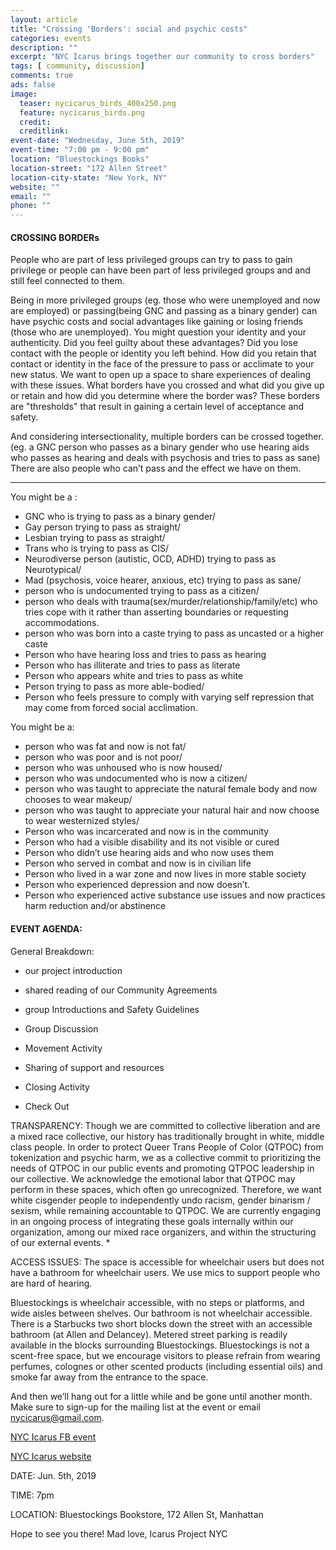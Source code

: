 ```yaml
---
layout: article
title: "Crossing 'Borders': social and psychic costs"
categories: events
description: ""
excerpt: "NYC Icarus brings together our community to cross borders"
tags: [ community, discussion]
comments: true
ads: false
image:
  teaser: nycicarus_birds_400x250.png
  feature: nycicarus_birds.png
  credit: 
  creditlink: 
event-date: "Wednesday, June 5th, 2019"
event-time: "7:00 pm - 9:00 pm"
location: "Bluestockings Books"
location-street: "172 Allen Street"
location-city-state: "New York, NY"
website: ""
email: ""
phone: ""
---
```


#### CROSSING BORDERs

People who are part of less privileged groups can try to pass to gain privilege or people can have been part of less privileged groups and  and still feel connected to them.

Being in more privileged groups (eg. those who were unemployed and now are employed) or passing(being GNC and passing as a binary gender) can have psychic costs and social advantages like gaining or losing friends (those who are unemployed). You might question your identity and your authenticity. Did you feel guilty about these advantages? Did you lose contact with the people or identity you left behind. How did you retain that contact or identity in the face of the pressure to pass or acclimate to your new status. We want to open up a space to share experiences of dealing with these issues. What borders have you crossed and what did you give up or retain and how did you determine where the border was? 
These borders are "thresholds" that result in gaining a certain level of acceptance and safety. 

And considering intersectionality, multiple borders can be crossed together. (eg. a GNC person who passes as a binary gender who use hearing aids who passes as hearing and deals with psychosis and tries to pass as sane)  There are also people who can’t pass and the effect we have on them. 

------------------

You might be a :
* GNC who is trying to pass as a binary gender/
* Gay person trying to pass as straight/
* Lesbian trying to pass as straight/
* Trans who is trying to pass as CIS/
* Neurodiverse person (autistic, OCD, ADHD) trying to pass as Neurotypical/
* Mad (psychosis, voice hearer, anxious, etc) trying to pass as sane/
* person who is undocumented trying to pass as a citizen/
* person who deals with trauma(sex/murder/relationship/family/etc) who tries cope with it rather than asserting boundaries or requesting accommodations. 
* person who was born into a caste trying to pass as uncasted or a higher caste
* Person who have hearing loss and tries to pass as hearing
* Person who has illiterate and tries to pass as literate 
* Person who appears white and tries to pass as white
* Person trying to pass as more able-bodied/ 
* Person who feels pressure to comply with varying self repression that may come from forced social acclimation. 
 
You might be a: 
* person who was fat and now is not fat/
* person who was poor and is not poor/
* person who was unhoused who is now housed/
* person who was undocumented who is now a citizen/
* person who was taught to appreciate the natural female body and now chooses to wear makeup/
* person who was taught to appreciate your natural hair and now choose to wear westernized styles/
* Person who was incarcerated and now is in the community
* Person who had a visible disability and its not visible or cured
* Person who didn’t use hearing aids and who now uses them
* Person who served in combat and now is in civilian life
* Person who lived in a war zone and now lives in more stable society 
* Person who experienced depression and now doesn’t.
* Person who experienced active substance use issues and now practices harm reduction and/or abstinence 

#### EVENT AGENDA:

General Breakdown:

* our project introduction

* shared reading of our Community Agreements

* group Introductions and Safety Guidelines

* Group Discussion

* Movement Activity

* Sharing of support and resources

* Closing Activity

* Check Out


TRANSPARENCY:
Though we are committed to collective liberation and are a mixed race collective, our history has traditionally brought in white, middle class people. In order to protect Queer Trans People of Color (QTPOC) from tokenization and psychic harm, we as a collective commit to prioritizing the needs of QTPOC in our public events and promoting QTPOC leadership in our collective. We acknowledge the emotional labor that QTPOC may perform in these spaces, which often go unrecognized. Therefore, we want white cisgender people to independently undo racism, gender binarism / sexism, while remaining accountable to QTPOC. We are currently engaging in an ongoing process of integrating these goals internally within our organization, among our mixed race organizers, and within the structuring of our external events. *

ACCESS ISSUES: The space is accessible for wheelchair users but does not have a bathroom for wheelchair users. We use mics to support people who are hard of hearing.

Bluestockings is wheelchair accessible, with no steps or platforms, and wide aisles between shelves. Our bathroom is not wheelchair accessible. There is a Starbucks two short blocks down the street with an accessible bathroom (at Allen and Delancey). Metered street parking is readily available in the blocks surrounding Bluestockings. Bluestockings is not a scent-free space, but we encourage visitors to please refrain from wearing perfumes, colognes or other scented products (including essential oils) and smoke far away from the entrance to the space.

And then we’ll hang out for a little while and be gone until another month. Make sure to sign-up for the mailing list at the event or email nycicarus@gmail.com.

[NYC Icarus FB event](https://www.facebook.com/events/2343402715937486/)

[NYC Icarus website](http://nycicarus.org/)


DATE: Jun. 5th, 2019

TIME: 7pm

LOCATION: Bluestockings Bookstore, 172 Allen St, Manhattan

Hope to see you there!
Mad love, Icarus Project NYC
